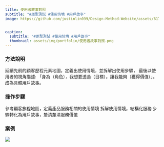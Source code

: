 ```yaml
---
title: 使用者故事對照
subtitle: "#原型測試 #使用情境 #用戶故事"
image: https://github.com/justinlin099/Design-Method-Website/assets/61717681/d49be482-76fa-4055-bb6e-47f8fffe5a4c


caption:
  subtitle: "#原型測試 #使用情境 #用戶故事"
  thumbnail: assets/img/portfolio/使用者故事對照.png
---
```

### 方法說明
延續先前的顧客歷程元素地圖，定義出使用情境，並拆解出使用步驟，
最後以使用者的視角描述:
「身為（角色），我想要透過（目標），讓我能夠（獲得價值）」。
成為具體用戶故事。

### 操作步驟
參考顧客旅程地圖，定義產品服務相關的使用情境
拆解使用情境，結構化服務
步驟轉化為用戶故事，釐清釐清服務價值

### 案例
<a href="https://github.com/justinlin099/Design-Method-Website/assets/61717681/6abc4c9a-2f25-468b-bd6b-34215c38e1bd"><img src="https://github.com/justinlin099/Design-Method-Website/assets/61717681/6abc4c9a-2f25-468b-bd6b-34215c38e1bd"  style="max-width:100%; height:auto;"></a>


